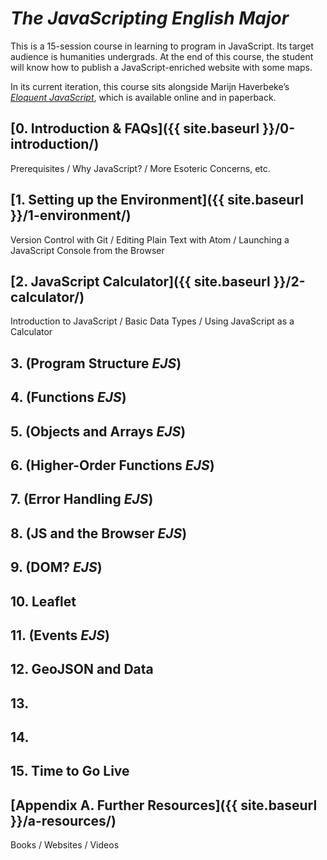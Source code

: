 # *The JavaScripting English Major*

This is a 15-session course in learning to program in JavaScript. Its target
audience is humanities undergrads. At the end of this course, the student will
know how to publish a JavaScript-enriched website with some maps.

In its current iteration, this course sits alongside Marijn Haverbeke’s
[*Eloquent JavaScript*](http://eloquentjavascript.net/), which is available
online and in paperback.

## [0. Introduction & FAQs]({{ site.baseurl }}/0-introduction/)

Prerequisites / Why JavaScript? / More Esoteric Concerns, etc.

## [1. Setting up the Environment]({{ site.baseurl }}/1-environment/)

Version Control with Git / Editing Plain Text with Atom / Launching a
JavaScript Console from the Browser

## [2. JavaScript Calculator]({{ site.baseurl }}/2-calculator/) 

Introduction to JavaScript / Basic Data Types / Using JavaScript as a
Calculator

## 3. (Program Structure *EJS*)

## 4. (Functions *EJS*)

## 5. (Objects and Arrays *EJS*)

## 6. (Higher-Order Functions *EJS*)

## 7. (Error Handling *EJS*)

## 8. (JS and the Browser *EJS*)

## 9. (DOM? *EJS*)

## 10. Leaflet

## 11. (Events *EJS*)

## 12. GeoJSON and Data

## 13.

## 14.

## 15. Time to Go Live

## [Appendix A. Further Resources]({{ site.baseurl }}/a-resources/)

Books / Websites / Videos
